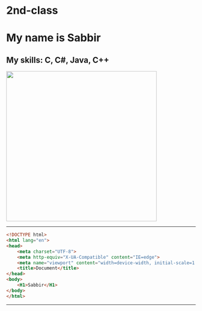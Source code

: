 # 2nd-class
# My name is Sabbir
## My skills: C, C#, Java, C++
<img alin="right" width="400" src="https://static.wixstatic.com/media/f09e0c_ac39bf4cfb9c45ea81182305586f7b13~mv2.jpg/v1/fill/w_750,h_1334,al_c,q_90/file.jpg">


___


~~~html
<!DOCTYPE html>
<html lang="en">
<head>
    <meta charset="UTF-8">
    <meta http-equiv="X-UA-Compatible" content="IE=edge">
    <meta name="viewport" content="width=device-width, initial-scale=1.0">
    <title>Document</title>
</head>
<body>
    <H1>Sabbir</H1>
</body>
</html>
~~~
___
